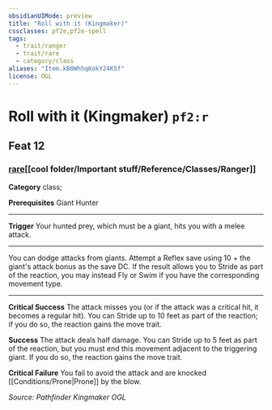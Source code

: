 ```yaml
---
obsidianUIMode: preview
title: "Roll with it (Kingmaker)"
cssclasses: pf2e,pf2e-spell
tags:
  - trait/ranger
  - trait/rare
  - category/class
aliases: "Item.kB0WhhqKokY24K5f"
license: OGL
---
```

# Roll with it (Kingmaker) `pf2:r`
## Feat 12
### [rare](cool%20folder/Important%20stuff/Bestiary/zz_traits/rare.md "Rare Rarity Trait")[[cool folder/Important stuff/Reference/Classes/Ranger]]

**Category** class; 



**Prerequisites** Giant Hunter
* * *
**Trigger** Your hunted prey, which must be a giant, hits you with a melee attack.

* * *

You can dodge attacks from giants. Attempt a Reflex save using 10 + the giant's attack bonus as the save DC. If the result allows you to Stride as part of the reaction, you may instead Fly or Swim if you have the corresponding movement type.

* * *

**Critical Success** The attack misses you (or if the attack was a critical hit, it becomes a regular hit). You can Stride up to 10 feet as part of the reaction; if you do so, the reaction gains the move trait.

**Success** The attack deals half damage. You can Stride up to 5 feet as part of the reaction, but you must end this movement adjacent to the triggering giant. If you do so, the reaction gains the move trait.

**Critical Failure** You fail to avoid the attack and are knocked [[Conditions/Prone|Prone]] by the blow.

*Source: Pathfinder Kingmaker*
*OGL*